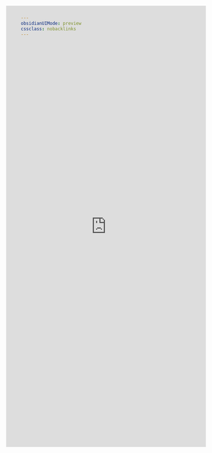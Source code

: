```yaml
---
obsidianUIMode: preview
cssclass: nobacklinks
---
```


<div style="height:600px;margin:-100px 0px -40px -40px;" >
              <iFrame id="carbon-iframe" src="https://tableconvert.com/" width="100%" height="1200"  frameborder="no" border="0" marginwidth="0" marginheight="0" scrolling="no" allowtransparency="yes">
             </iFrame>
</div> 

